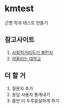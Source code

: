 # kmtest
근명 학과 테스트 만들기

<h2>참고사이트</h2>
<ol>
    <li><a href="https://distancingchallenge.com/">사회적거리두기 챌린지</a></li>
    <li><a href="https://dodamind.kr/">어울리는 대학교</a></li>
</ol>

<h2>더 할 거</h2>
<ol>
    <li>질문지 추가</li>
    <li>응답 사용자 통계내기</li>
    <li>좀만 더 두루뭉실하게 하기</li>
</ol>
